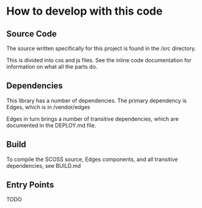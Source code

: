 # How to develop with this code

## Source Code

The source written specifically for this project is found in the /src directory.

This is divided into css and js files.  See the inline code documentation for
information on what all the parts do.


## Dependencies

This library has a number of dependencies.  The primary dependency is Edges,
which is in /vendor/edges

Edges in turn brings a number of transitive dependencies, which are documented
in the DEPLOY.md file.


## Build

To compile the SCOSS source, Edges components, and all transitive dependencies,
see BUILD.md


## Entry Points

TODO